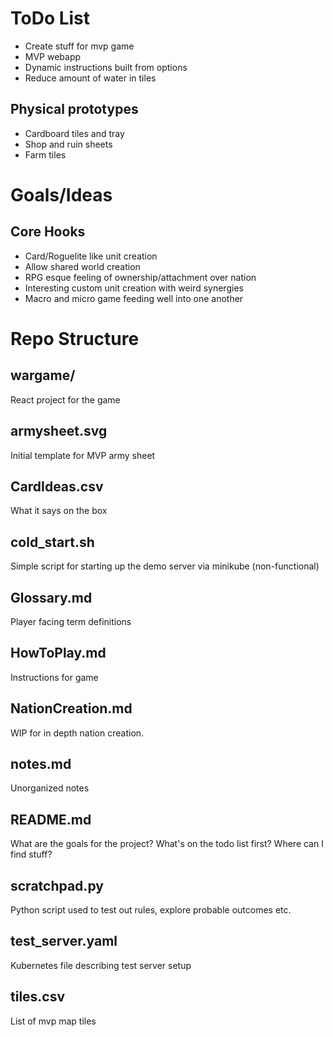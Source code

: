 # ToDo List
- Create stuff for mvp game
- MVP webapp
- Dynamic instructions built from options
- Reduce amount of water in tiles
## Physical prototypes
- Cardboard tiles and tray
- Shop and ruin sheets
- Farm tiles
# Goals/Ideas

## Core Hooks
- Card/Roguelite like unit creation
- Allow shared world creation
- RPG esque feeling of ownership/attachment over nation
- Interesting custom unit creation with weird synergies
- Macro and micro game feeding well into one another

# Repo Structure

## wargame/
React project for the game
## armysheet.svg
Initial template for MVP army sheet

## CardIdeas.csv
What it says on the box

## cold_start.sh
Simple script for starting up the demo server via minikube
(non-functional)

## Glossary.md
Player facing term definitions

## HowToPlay.md
Instructions for game

## NationCreation.md
WIP for in depth nation creation.

## notes.md
Unorganized notes

## README.md
What are the goals for the project?
What's on the todo list first?
Where can I find stuff?

## scratchpad.py
Python script used to test out rules, explore probable outcomes etc.

## test_server.yaml
Kubernetes file describing test server setup

## tiles.csv
List of mvp map tiles

